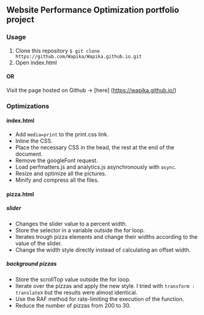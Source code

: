 ## Website Performance Optimization portfolio project

### Usage

1. Clone this repository
`$ git clone https://github.com/Wapika/Wapika.github.io.git`
2. Open index.html

#### OR

Visit the page hosted on Github -> [here] (https://wapika.github.io/)

### Optimizations

#### index.html
* Add `media=print` to the print.css link.
* Inline the CSS.
* Place the necessary CSS in the head, the rest at the end of the document.
* Remove the googleFont request.
* Load perfmatters.js and analytics.js asynchronously with `async`.
* Resize and optimize all the pictures.
* Minify and compress all the files.

#### pizza.html
##### slider
* Changes the slider value to a percent width.
* Store the selector in a variable outside the for loop.
* Iterates trough pizza elements and change their widths according to the value of the slider.
* Change the width style directly instead of calculating an offset width.

##### background pizzas
* Store the scrollTop value outside the for loop.
* Iterate over the pizzas and apply the new style. I tried with `transform : translateX` but the results were almost identical.
* Use the RAF method for rate-limiting the execution of the function.
* Reduce the number of pizzas from 200 to 30.
